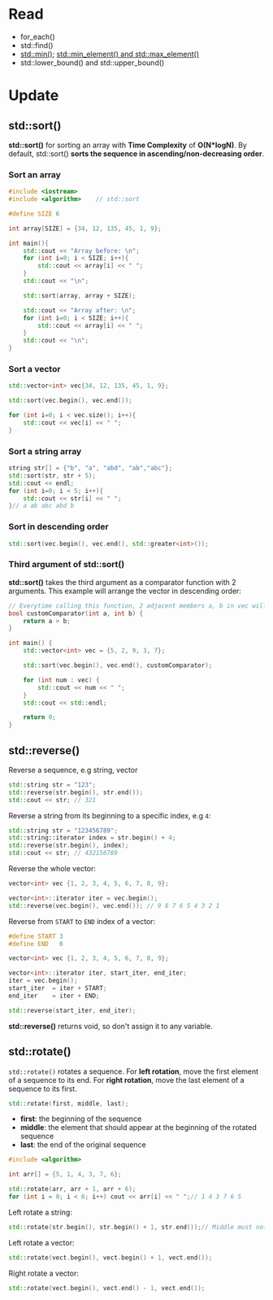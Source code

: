 # Read
* for_each()
* std::find()
* [std::min()](Read.md#stdmin); [std::min_element() and std::max_element()](Read.md#stdmin_element-and-stdmax_element)
* std::lower_bound() and std::upper_bound()
# Update
## std::sort()
**std::sort()** for sorting an array with **Time Complexity** of **O(N*logN)**. By default, std::sort() **sorts the sequence in ascending/non-decreasing order**.

### Sort an array
```cpp
#include <iostream>
#include <algorithm>    // std::sort

#define SIZE 6

int array[SIZE] = {34, 12, 135, 45, 1, 9};

int main(){
    std::cout << "Array before: \n";
    for (int i=0; i < SIZE; i++){
		std::cout << array[i] << " ";
	}
    std::cout << "\n";

	std::sort(array, array + SIZE);

    std::cout << "Array after: \n";
    for (int i=0; i < SIZE; i++){
		std::cout << array[i] << " ";
	}
    std::cout << "\n";
}
```
### Sort a vector
```cpp
std::vector<int> vec{34, 12, 135, 45, 1, 9};

std::sort(vec.begin(), vec.end());

for (int i=0; i < vec.size(); i++){
	std::cout << vec[i] << " ";
}
```
### Sort a string array
```cpp
string str[] = {"b", "a", "abd", "ab","abc"};
std::sort(str, str + 5);
std::cout << endl;
for (int i=0; i < 5; i++){
	std::cout << str[i] << " ";
}// a ab abc abd b
```
### Sort in descending order
```cpp
std::sort(vec.begin(), vec.end(), std::greater<int>());
```
### Third argument of std::sort()
**std::sort()** takes the third argument as a comparator function with 2 arguments. This example will arrange the vector in descending order:
```cpp
// Everytime calling this function, 2 adjacent members a, b in vec will be arranged so that a > b
bool customComparator(int a, int b) {
    return a > b;
}

int main() {
    std::vector<int> vec = {5, 2, 9, 3, 7};

    std::sort(vec.begin(), vec.end(), customComparator);

    for (int num : vec) {
        std::cout << num << " ";
    }
    std::cout << std::endl;

    return 0;
}
```
## std::reverse()
Reverse a sequence, e.g string, vector
```cpp
std::string str = "123";
std::reverse(str.begin(), str.end());
std::cout << str; // 321
```
Reverse a string from its beginning to a specific index, e.g ``4``:
```cpp
std::string str = "123456789";
std::string::iterator index = str.begin() + 4;
std::reverse(str.begin(), index);
std::cout << str; // 432156789
```
Reverse the whole vector:
```cpp
vector<int> vec {1, 2, 3, 4, 5, 6, 7, 8, 9};

vector<int>::iterator iter = vec.begin();
std::reverse(vec.begin(), vec.end()); // 9 8 7 6 5 4 3 2 1
```
Reverse from ``START`` to ``END`` index of a vector:
```cpp
#define START 3
#define END   6

vector<int> vec {1, 2, 3, 4, 5, 6, 7, 8, 9};

vector<int>::iterator iter, start_iter, end_iter;
iter = vec.begin();
start_iter  = iter + START;
end_iter    = iter + END;

std::reverse(start_iter, end_iter);
```

**std::reverse()** returns void, so don't assign it to any variable.
## std::rotate()
``std::rotate()`` rotates a sequence. For **left rotation**, move the first element of a sequence to its end. For **right rotation**, move the last element of a sequence to its first.

```cpp
std::rotate(first, middle, last);
```
* **first**: the beginning of the sequence
* **middle**: the element that should appear at the beginning of the rotated sequence
* **last**:	the end of the original sequence
```cpp
#include <algorithm>

int arr[] = {5, 1, 4, 3, 7, 6};

std::rotate(arr, arr + 1, arr + 6);
for (int i = 0; i < 6; i++) cout << arr[i] << " ";// 1 4 3 7 6 5
```
Left rotate a string:
```cpp
std::rotate(str.begin(), str.begin() + 1, str.end());// Middle must not be str[1]
```
Left rotate a vector:
```cpp
std::rotate(vect.begin(), vect.begin() + 1, vect.end());
```
Right rotate a vector:
```cpp
std::rotate(vect.begin(), vect.end() - 1, vect.end());
```
